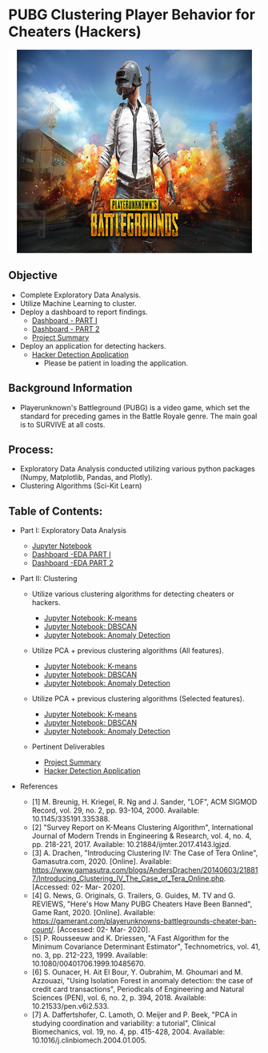 # PUBG Clustering Player Behavior for Cheaters (Hackers)

<p align="center">
  <img width="600" height="406" src="assets/PUBG_logo.png">
</p>



## Objective
* Complete Exploratory Data Analysis.
* Utilize Machine Learning to cluster.
* Deploy a dashboard to report findings.
	* [Dashboard - PART I](https://pubg-eda-part1-dash.herokuapp.com/)
	* [Dashboard - PART 2](https://pubg-eda-part2-dash.herokuapp.com/)
	* [Project Summary](https://pubg-hacker-detection-summary.herokuapp.com/)	
* Deploy an application for detecting hackers.
	* [Hacker Detection Application](https://pubg-hacker-detection-app.herokuapp.com/)
		* Please be patient in loading the application.
	
## Background Information
* Playerunknown's Battleground (PUBG) is a video game, which set the standard for preceding games in the Battle Royale genre. The main goal is to SURVIVE at all costs.

## Process:
* Exploratory Data Analysis conducted utilizing various python packages (Numpy, Matplotlib, Pandas, and Plotly).
* Clustering Algorithms (Sci-Kit Learn)


## Table of Contents:
* Part I: Exploratory Data Analysis
	* [Jupyter Notebook](https://github.com/SulmanK/PUBG_clustering-player-behavior-for-cheaters/blob/master/PUBG_EDA-Dashboard.ipynb)
	* [Dashboard -EDA PART I](https://pubg-eda-part1-dash.herokuapp.com/)
	* [Dashboard -EDA PART 2](https://pubg-eda-part2-dash.herokuapp.com/)
	
* Part II: Clustering
    * Utilize various clustering algorithms for detecting cheaters or hackers.
    		
		* [Jupyter Notebook: K-means](https://github.com/SulmanK/PUBG_clustering-player-behavior-for-cheaters/blob/master/PUBG_Clustering-K-means.ipynb)
		* [Jupyter Notebook: DBSCAN](https://github.com/SulmanK/PUBG_clustering-player-behavior-for-cheaters/blob/master/PUBG_Clustering-DBSCAN.ipynb)
		* [Jupyter Notebook: Anomaly Detection](https://github.com/SulmanK/PUBG_clustering-player-behavior-for-cheaters/blob/master/PUBG_Clustering-AnomalyDetection.ipynb)
   * Utilize PCA + previous clustering algorithms (All features).
   		* [Jupyter Notebook: K-means](https://github.com/SulmanK/PUBG_clustering-player-behavior-for-cheaters/blob/master/PUBG_Clustering-PCA-K-means(All%20Features).ipynb)
		* [Jupyter Notebook: DBSCAN](https://github.com/SulmanK/PUBG_clustering-player-behavior-for-cheaters/blob/master/PUBG_Clustering-PCA-DBSCAN(All%20Features).ipynb)
		* [Jupyter Notebook: Anomaly Detection](https://github.com/SulmanK/PUBG_clustering-player-behavior-for-cheaters/blob/master/PUBG_Clustering-PCA-AnomalyDetection(All%20Features).ipynb)
   * Utilize PCA + previous clustering algorithms (Selected features).
   		* [Jupyter Notebook: K-means](https://github.com/SulmanK/PUBG_clustering-player-behavior-for-cheaters/blob/master/PUBG_Clustering-PCA-K-means(Selected%20Features).ipynb)
		* [Jupyter Notebook: DBSCAN](https://github.com/SulmanK/PUBG_clustering-player-behavior-for-cheaters/blob/master/PUBG_Clustering-PCA-DBSCAN(Selected%20Features).ipynb)
		* [Jupyter Notebook: Anomaly Detection](https://github.com/SulmanK/PUBG_clustering-player-behavior-for-cheaters/blob/master/PUBG_Clustering-PCA-AnomalyDetection(Selected%20Features).ipynb)
    * Pertinent Deliverables
    		
		* [Project Summary](https://pubg-hacker-detection-summary.herokuapp.com/)
		* [Hacker Detection Application](https://pubg-hacker-detection-app.herokuapp.com/)
* References
	* [1] M. Breunig, H. Kriegel, R. Ng and J. Sander, "LOF", ACM SIGMOD Record, vol. 29, no. 2, pp. 93-104, 2000. Available: 10.1145/335191.335388.
	* [2] "Survey Report on K-Means Clustering Algorithm", International Journal of Modern Trends in Engineering & Research, vol. 4, no. 4, pp. 218-221, 2017. Available: 10.21884/ijmter.2017.4143.lgjzd.
	* [3] A. Drachen, "Introducing Clustering IV: The Case of Tera Online", Gamasutra.com, 2020. [Online]. Available: https://www.gamasutra.com/blogs/AndersDrachen/20140603/218817/Introducing_Clustering_IV_The_Case_of_Tera_Online.php. [Accessed: 02- Mar- 2020].
	* [4] G. News, G. Originals, G. Trailers, G. Guides, M. TV and G. REVIEWS, "Here's How Many PUBG Cheaters Have Been Banned", Game Rant, 2020. [Online]. Available: https://gamerant.com/playerunknowns-battlegrounds-cheater-ban-count/. [Accessed: 02- Mar- 2020].
	* [5] P. Rousseeuw and K. Driessen, "A Fast Algorithm for the Minimum Covariance Determinant Estimator", Technometrics, vol. 41, no. 3, pp. 212-223, 1999. Available: 10.1080/00401706.1999.10485670.
	* [6] S. Ounacer, H. Ait El Bour, Y. Oubrahim, M. Ghoumari and M. Azzouazi, "Using Isolation Forest in anomaly detection: the case of credit card transactions", Periodicals of Engineering and Natural Sciences (PEN), vol. 6, no. 2, p. 394, 2018. Available: 10.21533/pen.v6i2.533.
	* [7] A. Daffertshofer, C. Lamoth, O. Meijer and P. Beek, "PCA in studying coordination and variability: a tutorial", Clinical Biomechanics, vol. 19, no. 4, pp. 415-428, 2004. Available: 10.1016/j.clinbiomech.2004.01.005.


		
		
   		

